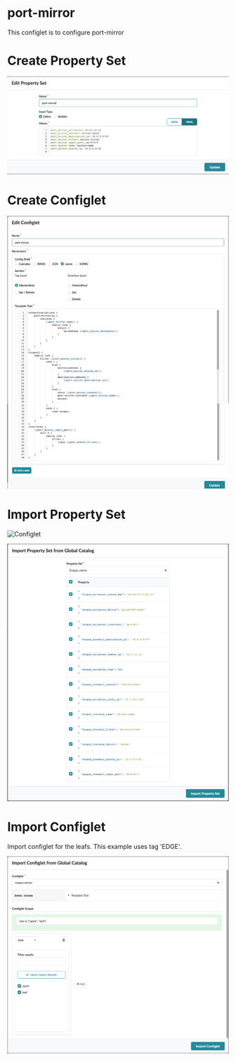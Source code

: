 # port-mirror
This configlet is to configure port-mirror

# Create Property Set
![Configlet](./images/property-set-edit.png "port-mirror Property Set")

# Create Configlet
![Configlet](./images/configlet-edit.png "port-mirror Configlet")

# Import Property Set
![Configlet](./images/staged.png "ospf-with-property")

![Configlet](./images/import-property-set.png "ospf-with-property Property Set")


# Import Configlet
Import configlet for the leafs. This example uses tag 'EDGE'.

![Configlet](./images/import-configlet.png "ospf-with-property Configlet")
